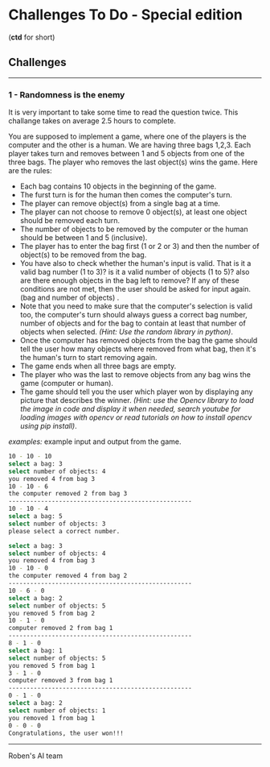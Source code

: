 # Challenges To Do - Special edition
(**ctd** for short)

## Challenges
---
### 1 - Randomness is the enemy
It is very important to take some time to read the question twice.
This challange takes on average 2.5 hours to complete.

You are supposed to implement a game, where one of the players is the computer and the other is a human. We are having three bags 1,2,3. Each player takes turn and removes between 1 and 5 objects from one of the three bags. The player who removes the last object(s) wins the game. Here are the rules:

- Each bag contains 10 objects in the beginning of the game.
- The furst turn is for the human then comes the computer's turn.
- The player can remove object(s) from a single bag at a time.
- The player can not choose to remove 0 object(s), at least one object should be removed each turn.
- The number of objects to be removed by the computer or the human should be between 1 and 5 (inclusive).
- The player has to enter the bag first (1 or 2 or 3) and then the number of object(s) to be removed from the bag.
- You have also to check whether the human's input is valid. That is it a valid bag number (1 to 3)? is it a valid number of objects (1 to 5)? also are there enough objects in the bag left to remove? If any of these conditions are not met, then the user should be asked for input again. (bag and number of objects) .
- Note that you need to make sure that the computer's selection is valid too, the computer's turn should always guess a correct bag number, number of objects and for the bag to contain at least that number of objects when selected. _(Hint: Use the random library in python)_.
- Once the computer has removed objects from the bag the game should tell the user how many objects where removed from what bag, then it's the human's turn to start removing again.
- The game ends when all three bags are empty.
- The player who was the last to remove objects from any bag wins the game (computer or human).
- The game should tell you the user which player won by displaying any picture that describes the winner. _(Hint: use the Opencv library to load the image in code and display it when needed, search youtube for loading images with opencv or read tutorials on how to install opencv using pip install)_.

_examples:_
example input and output from the game. 
```bash
10 - 10 - 10
select a bag: 3
select number of objects: 4
you removed 4 from bag 3
10 - 10 - 6
the computer removed 2 from bag 3
---------------------------------------------------
10 - 10 - 4
select a bag: 5
select number of objects: 3
please select a correct number.

select a bag: 3
select number of objects: 4
you removed 4 from bag 3
10 - 10 - 0
the computer removed 4 from bag 2
---------------------------------------------------
10 - 6 - 0
select a bag: 2
select number of objects: 5
you removed 5 from bag 2
10 - 1 - 0
computer removed 2 from bag 1
---------------------------------------------------
8 - 1 - 0
select a bag: 1
select number of objects: 5
you removed 5 from bag 1
3 - 1 - 0
computer removed 3 from bag 1
---------------------------------------------------
0 - 1 - 0
select a bag: 2
select number of objects: 1
you removed 1 from bag 1
0 - 0 - 0
Congratulations, the user won!!!
```
---
Roben's AI team 